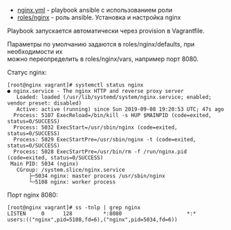* [nginx.yml](nginx.yml) - playbook ansible с использованием роли
* [roles/nginx](roles/nginx) - роль ansible. Установка и настройка nginx

Playbook запускается автоматически через provision в Vagrantfile.

Параметры по умолчанию задаются в roles/nginx/defaults, при необходимости их  
можно переопределить в roles/nginx/vars, например порт 8080.

Статус nginx:

    [root@nginx vagrant]# systemctl status nginx
    ● nginx.service - The nginx HTTP and reverse proxy server
       Loaded: loaded (/usr/lib/systemd/system/nginx.service; enabled; vendor preset: disabled)
       Active: active (running) since Sun 2019-09-08 19:20:53 UTC; 47s ago
      Process: 5107 ExecReload=/bin/kill -s HUP $MAINPID (code=exited, status=0/SUCCESS)
      Process: 5032 ExecStart=/usr/sbin/nginx (code=exited, status=0/SUCCESS)
      Process: 5029 ExecStartPre=/usr/sbin/nginx -t (code=exited, status=0/SUCCESS)
      Process: 5028 ExecStartPre=/usr/bin/rm -f /run/nginx.pid (code=exited, status=0/SUCCESS)
     Main PID: 5034 (nginx)
       CGroup: /system.slice/nginx.service
	       ├─5034 nginx: master process /usr/sbin/nginx
	       └─5108 nginx: worker process

Порт nginx 8080:

    [root@nginx vagrant]# ss -tnlp | grep nginx
    LISTEN     0      128          *:8080                     *:*                   users:(("nginx",pid=5108,fd=6),("nginx",pid=5034,fd=6))
